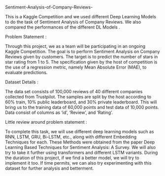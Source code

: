 Sentiment-Analysis-of-Company-Reviews-

This is a Kaggle Competition and we used different Deep Learning Models to do the task of Sentiment Analysis of Company Reviews. We also compared the performances of the different DL Models . <br>

Problem Statement :

Through this project, we as a team will be participating in an ongoing Kaggle Competition. The goal is to perform Sentiment Analysis on Company Reviews given by customers. The target is to predict the number of stars in star rating from 1 to 5.  The specification given by the host of competition is the use of a regression metric, namely Mean Absolute Error (MAE), to evaluate predictions. 

Dataset Details :

The data set consists of 100,000 reviews of 40 different companies collected from Trustpilot. The samples are split by the host according to 60% train, 10% public leaderboard, and 30% private leaderboard. This will bring us to the training data of 60,000 points and test data of 10,000 points. Data consist of columns as ‘id’, ‘Review’, and ‘Rating’. 

Little review around problem statement :

To complete this task, we will use different deep learning models such as RNN, LSTM, GRU, Bi-LSTM, etc., along with different Embedding Techniques for each. These Methods were obtained from the paper Deep Learning Based Techniques for Sentiment Analysis: A Survey. We will also try to take it further using transformers and different LSTM variants. During the duration of this project, if we find a better model, we will try to implement it too.  If time permits, we can also try experimenting with this dataset for further analysis and betterment.
